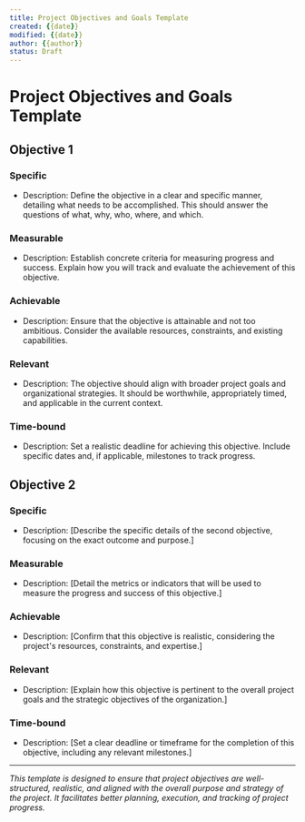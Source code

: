 ```yaml
---
title: Project Objectives and Goals Template
created: {{date}}
modified: {{date}}
author: {{author}}
status: Draft
---
```


# Project Objectives and Goals Template

## Objective 1

### Specific
- Description: Define the objective in a clear and specific manner, detailing what needs to be accomplished. This should answer the questions of what, why, who, where, and which.

### Measurable
- Description: Establish concrete criteria for measuring progress and success. Explain how you will track and evaluate the achievement of this objective.

### Achievable
- Description: Ensure that the objective is attainable and not too ambitious. Consider the available resources, constraints, and existing capabilities.

### Relevant
- Description: The objective should align with broader project goals and organizational strategies. It should be worthwhile, appropriately timed, and applicable in the current context.

### Time-bound
- Description: Set a realistic deadline for achieving this objective. Include specific dates and, if applicable, milestones to track progress.

## Objective 2

### Specific
- Description: [Describe the specific details of the second objective, focusing on the exact outcome and purpose.]

### Measurable
- Description: [Detail the metrics or indicators that will be used to measure the progress and success of this objective.]

### Achievable
- Description: [Confirm that this objective is realistic, considering the project's resources, constraints, and expertise.]

### Relevant
- Description: [Explain how this objective is pertinent to the overall project goals and the strategic objectives of the organization.]

### Time-bound
- Description: [Set a clear deadline or timeframe for the completion of this objective, including any relevant milestones.]

---

*This template is designed to ensure that project objectives are well-structured, realistic, and aligned with the overall purpose and strategy of the project. It facilitates better planning, execution, and tracking of project progress.*
